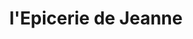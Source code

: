 ---
title: "l'Epicerie de Jeanne"
url: /saint-martin-de-crau/lepicerie-de-jeanne/
shop: Feinkost
---
